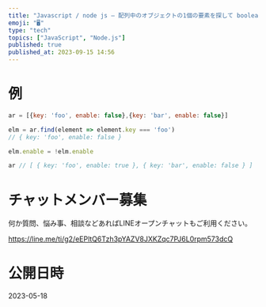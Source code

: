 ```yaml
---
title: "Javascript / node js – 配列中のオブジェクトの1個の要素を探して boolean (true/false)を反転させる"
emoji: "🖥"
type: "tech"
topics: ["JavaScript", "Node.js"]
published: true
published_at: 2023-09-15 14:56
---
```


# 例

```js
ar = [{key: 'foo', enable: false},{key: 'bar', enable: false}]

elm = ar.find(element => element.key === 'foo')
// { key: 'foo', enable: false }

elm.enable = !elm.enable

ar // [ { key: 'foo', enable: true }, { key: 'bar', enable: false } ]
```



# チャットメンバー募集


何か質問、悩み事、相談などあればLINEオープンチャットもご利用ください。

https://line.me/ti/g2/eEPltQ6Tzh3pYAZV8JXKZqc7PJ6L0rpm573dcQ



# 公開日時

2023-05-18
